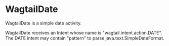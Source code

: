 WagtailDate
===========

WagtailDate is a simple date activity.

WagtailDate receives an Intent whose name is "wagtail.intent.action.DATE".
The DATE intent may contain "pattern" to parse java.text.SimpleDateFormat.
